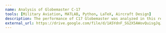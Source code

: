 ```yaml
---
name: Analysis of Globemaster C-17
tools: [Military Aviation, MATLAB, Python, LaTeX, Aircraft Design]
description: The performance of C17 Globemaster was analyzed in this report. The various performance parameters was presented by the manufacturer and experimentally tested by operators were compared to the values we obtained from a theoretical analysis. The theoritically obtained values were in very close to the claimed values.
external_url: https://drive.google.com/file/d/1A5YdnF_SG2X5AWovQuisgJqJ4MMHMZW8/view?usp=sharing
---
```


